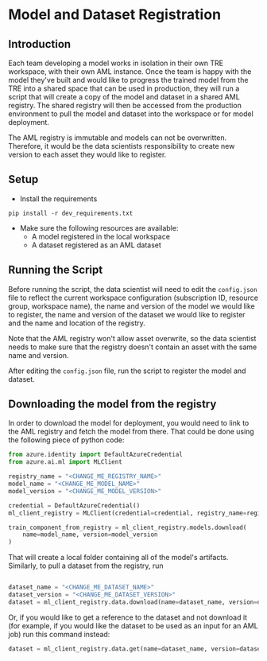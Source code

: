# Model and Dataset Registration

## Introduction

Each team developing a model works in isolation in their own TRE workspace, with their own AML instance. Once the team is happy with the model they've built and would like to progress the trained model from the TRE into a shared space that can be used in production, they will run a script that will create a copy of the model and dataset in a shared AML registry.
The shared registry will then be accessed from the production environment to pull the model and dataset into the workspace or for model deployment.

The AML registry is immutable and models can not be overwritten. Therefore, it would be the data scientists responsibility to create new version to each asset they would like to register.

## Setup
* Install the requirements
```
pip install -r dev_requirements.txt
```
* Make sure the following resources are available:
  * A model registered in the local workspace
  * A dataset registered as an AML dataset

## Running the Script

Before running the script, the data scientist will need to edit the `config.json` file to reflect the current workspace configuration (subscription ID, resource group, workspace name), the name and version of the model we would like to register, the name and version of the dataset we would like to register and the name and location of the registry.

Note that the AML registry won't allow asset overwrite, so the data scientist needs to make sure that the registry doesn't contain an asset with the same name and version.

After editing the `config.json` file, run the script to register the model and dataset.

## Downloading the model from the registry

In order to download the model for deployment, you would need to link to the AML registry and fetch the model from there. That could be done using the following piece of python code:

```python
from azure.identity import DefaultAzureCredential
from azure.ai.ml import MLClient

registry_name = "<CHANGE_ME_REGISTRY_NAME>"
model_name = "<CHANGE_ME_MODEL_NAME>"
model_version = "<CHANGE_ME_MODEL_VERSION>"

credential = DefaultAzureCredential()
ml_client_registry = MLClient(credential=credential, registry_name=registry_name)

train_component_from_registry = ml_client_registry.models.download(
    name=model_name, version=model_version
)


```

That will create a local folder containing all of the model's artifacts. Similarly, to pull a dataset from the registry, run

```python

dataset_name = "<CHANGE_ME_DATASET_NAME>"
dataset_version = "<CHANGE_ME_DATASET_VERSION>"
dataset = ml_client_registry.data.download(name=dataset_name, version=dataset_version)
```

Or, if you would like to get a reference to the dataset and not download it (for example, if you would like the dataset to be used as an input for an AML job) run this command instead:

```python
dataset = ml_client_registry.data.get(name=dataset_name, version=dataset_version)
```

